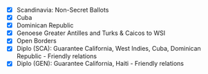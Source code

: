 - [X] Scandinavia: Non-Secret Ballots
- [X] Cuba
- [X] Dominican Republic
- [X] Genoese Greater Antilles and Turks & Caicos to WSI
- [X] Open Borders
- [X] Diplo (SCA): Guarantee California, West Indies, Cuba, Dominican Republic - Friendly relations
- [X] Diplo (GEN): Guarantee California, Haiti - Friendly relations